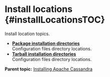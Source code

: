 # Install locations {#installLocationsTOC}

Install location topics.

-   **[Package installation directories](../../cassandra/install/installLocatePkg.md)**  
Configuration files directory locations.
-   **[Tarball installation directories](../../cassandra/install/installLocateTar.md)**  
Configuration files directory locations.

**Parent topic:** [Installing Apache Cassandra](../../cassandra/install/install_cassandraTOC.md)


